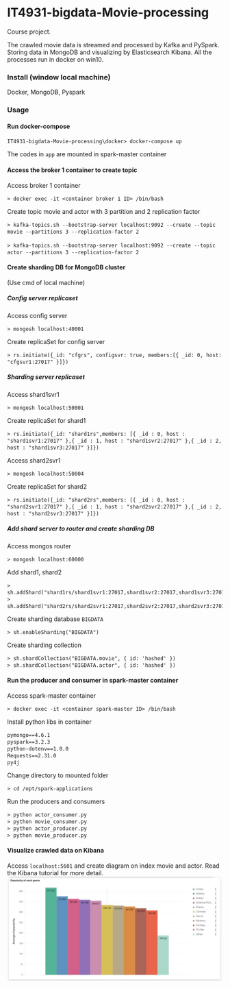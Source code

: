 # IT4931-bigdata-Movie-processing
Course project.

The crawled movie data is streamed and processed by Kafka and PySpark. Storing data in MongoDB and visualizing by Elasticsearch Kibana. All the processes run in docker on win10. 

### Install (window local machine)
Docker, MongoDB, Pyspark

### Usage
#### Run docker-compose
```
IT4931-bigdata-Movie-processing\docker> docker-compose up
```
The codes in `app` are mounted in spark-master container 
#### Access the broker 1 container to create topic
Access broker 1 container
```
> docker exec -it <container broker 1 ID> /bin/bash
```
Create topic movie and actor with 3 partition and 2 replication factor
```
> kafka-topics.sh --bootstrap-server localhost:9092 --create --topic movie --partitions 3 --replication-factor 2

> kafka-topics.sh --bootstrap-server localhost:9092 --create --topic actor --partitions 3 --replication-factor 2
```
#### Create sharding DB for MongoDB cluster 
(Use cmd of local machine)

##### Config server replicaset
Access config server 
```
> mongosh localhost:40001
```
Create replicaSet for config server
```
> rs.initiate({_id: "cfgrs", configsvr: true, members:[{ _id: 0, host: "cfgsvr1:27017" }]})
```

##### Sharding server replicaset
Access shard1svr1
```
> mongosh localhost:50001
```
Create replicaSet for shard1
```
> rs.initiate({_id: "shard1rs",members: [{ _id : 0, host : "shard1svr1:27017" },{ _id : 1, host : "shard1svr2:27017" },{ _id : 2, host : "shard1svr3:27017" }]})
```
Access shard2svr1
```
> mongosh localhost:50004
```
Create replicaSet for shard2
```
> rs.initiate({_id: "shard2rs",members: [{ _id : 0, host : "shard2svr1:27017" },{ _id : 1, host : "shard2svr2:27017" },{ _id : 2, host : "shard2svr3:27017" }]})
```
##### Add shard server to router and create sharding DB
Access mongos router
```
> mongosh localhost:60000
```
Add shard1, shard2
```
> sh.addShard("shard1rs/shard1svr1:27017,shard1svr2:27017,shard1svr3:27017")
> sh.addShard("shard2rs/shard2svr1:27017,shard2svr2:27017,shard2svr3:27017")
```
Create sharding database `BIGDATA`
```
> sh.enableSharding("BIGDATA")
```
Create sharding collection
```
> sh.shardCollection("BIGDATA.movie", { id: 'hashed' })
> sh.shardCollection("BIGDATA.actor", { id: 'hashed' })
```

#### Run the producer and consumer in spark-master container
Access spark-master container
```
> docker exec -it <container spark-master ID> /bin/bash
```
Install python libs in container
```
pymongo==4.6.1
pyspark==3.2.3
python-dotenv==1.0.0
Requests==2.31.0
py4j
```
Change directory to mounted folder
```
> cd /opt/spark-applications
```
Run the producers and consumers
```
> python actor_consumer.py
> python movie_consumer.py
> python actor_producer.py
> python movie_producer.py
```

#### Visualize crawled data on Kibana
Access `localhost:5601` and create diagram on index movie and actor. Read the Kibana tutorial for more detail.
![Kibana visualization](asset/kibana_visualization.png)